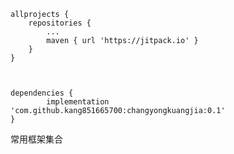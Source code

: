 	allprojects {
		repositories {
			...
			maven { url 'https://jitpack.io' }
		}
	}
  
  
  
  	dependencies {
	        implementation 'com.github.kang851665700:changyongkuangjia:0.1'
	}






常用框架集合

